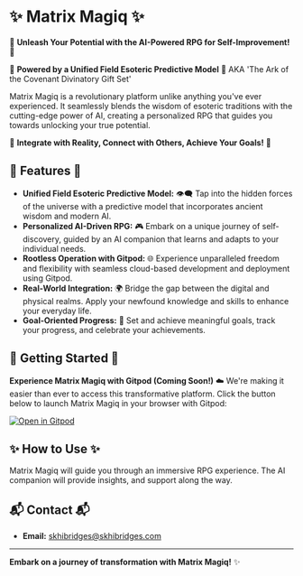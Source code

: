 

# ✨ Matrix Magiq ✨


🔮 **Unleash Your Potential with the AI-Powered RPG for Self-Improvement!** 🔮


🌌 **Powered by a Unified Field Esoteric Predictive Model** 🌌
        AKA 'The Ark of the Covenant Divinatory Gift Set'

Matrix Magiq is a revolutionary platform unlike anything you've ever experienced.  It seamlessly blends the wisdom of esoteric traditions with the cutting-edge power of AI, creating a personalized RPG that guides you towards unlocking your true potential.

🚀 **Integrate with Reality, Connect with Others, Achieve Your Goals!** 🚀

## 🌟 Features 🌟

* **Unified Field Esoteric Predictive Model:** 👁️‍🗨️ Tap into the hidden forces of the universe with a predictive model that incorporates ancient wisdom and modern AI.
* **Personalized AI-Driven RPG:** 🎮 Embark on a unique journey of self-discovery, guided by an AI companion that learns and adapts to your individual needs.
* **Rootless Operation with Gitpod:** 🌐 Experience unparalleled freedom and flexibility with seamless cloud-based development and deployment using Gitpod.
* **Real-World Integration:** 🌍  Bridge the gap between the digital and physical realms. Apply your newfound knowledge and skills to enhance your everyday life.
* **Goal-Oriented Progress:** 🎯 Set and achieve meaningful goals, track your progress, and celebrate your achievements.

## 🚀 Getting Started 🚀

**Experience Matrix Magiq with Gitpod (Coming Soon!)** ☁️  We're making it easier than ever to access this transformative platform.  Click the button below to launch Matrix Magiq in your browser with Gitpod:

[![Open in Gitpod](https://gitpod.io/button/open-in-gitpod.svg)](https://gitpod.io/#https://github.com/your-github-username/MatrixMagiq) 

## ✨ How to Use ✨

Matrix Magiq will guide you through an immersive RPG experience. The AI companion will provide insights, and support along the way.

## 📬 Contact 📬

* **Email:** [skhibridges@skhibridges.com](mailto:skhibridges@skhibridges.com)

---

**Embark on a journey of transformation with Matrix Magiq!** ✨
